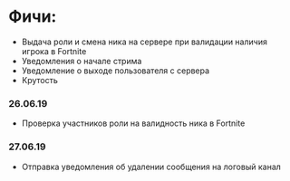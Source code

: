 # Фичи:
* Выдача роли и смена ника на сервере при валидации наличия игрока в Fortnite  
* Уведомления о начале стрима  
* Уведомление о выходе пользователя с сервера  
* Крутость

### 26.06.19
* Проверка участников роли на валидность ника в Fortnite

### 27.06.19
* Отправка уведомления об удалении сообщения на логовый канал
